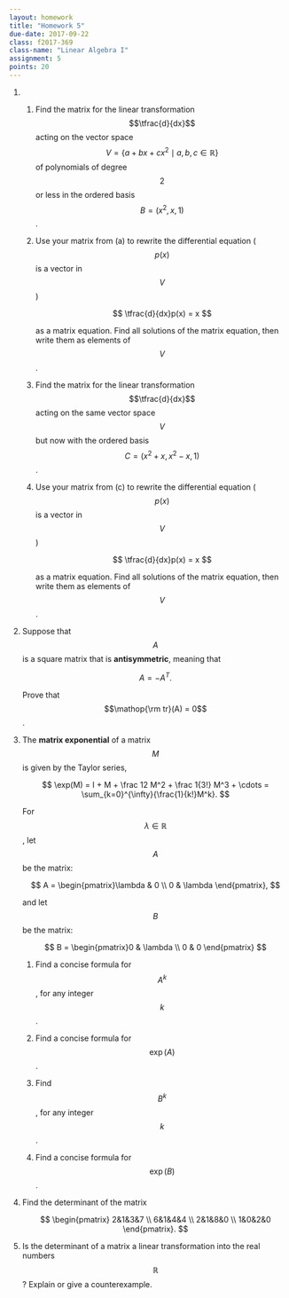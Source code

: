 ```yaml
---
layout: homework
title: "Homework 5"
due-date: 2017-09-22
class: f2017-369
class-name: "Linear Algebra I"
assignment: 5
points: 20
---
```


1.  
    1.  Find the matrix for the linear transformation $$\tfrac{d}{dx}$$ acting
        on the vector space $$V = \{a+bx+cx^2 \mid a,b,c \in \mathbb R\}$$ of
        polynomials of degree $$2$$ or less in the ordered basis $$B = (x^2, x,
        1)$$.
        
    2.  Use your matrix from (a) to rewrite the differential equation ($$p(x)$$
        is a vector in $$V$$)
    
        $$
        \tfrac{d}{dx}p(x) = x
        $$

        as a matrix equation. Find all solutions of the matrix equation, then
        write them as elements of $$V$$.
        
    3.  Find the matrix for the linear transformation $$\tfrac{d}{dx}$$ acting
        on the same vector space $$V$$ but now with the ordered basis $$C =
        (x^2+x,x^2-x,1)$$.
        
    4.  Use your matrix from (c) to rewrite the differential equation ($$p(x)$$
        is a vector in $$V$$)
    
        $$
        \tfrac{d}{dx}p(x) = x
        $$

        as a matrix equation. Find all solutions of the matrix equation, then
        write them as elements of $$V$$.

2.  Suppose that $$A$$ is a square matrix that is **antisymmetric**, meaning that

    $$
    A = -A^T.
    $$
    
    Prove that $$\mathop{\rm tr}(A) = 0$$.
    
3.  The **matrix exponential** of a matrix $$M$$ is given by the Taylor series,

    $$
    \exp(M) = I + M + \frac 12 M^2 + \frac 1{3!} M^3 + \cdots = \sum_{k=0}^{\infty}{\frac{1}{k!}M^k}.
    $$
    
    For $$\lambda \in \mathbb R$$, let $$A$$ be the matrix:
    
    $$
    A = \begin{pmatrix}\lambda & 0 \\ 0 & \lambda \end{pmatrix},
    $$
    
    and let $$B$$ be the matrix:
    
    $$
    B = \begin{pmatrix}0 & \lambda \\ 0 & 0 \end{pmatrix}
    $$
    
    1.  Find a concise formula for $$A^k$$, for any integer $$k$$.
    
    2.  Find a concise formula for $$\exp(A)$$.
    
    3.  Find $$B^k$$, for any integer $$k$$.
    
    4.  Find a concise formula for $$\exp(B)$$.
    
4.  Find the determinant of the matrix

    $$
    \begin{pmatrix} 2&1&3&7 \\ 6&1&4&4 \\ 2&1&8&0 \\ 1&0&2&0 \end{pmatrix}.
    $$

5.  Is the determinant of a matrix a linear transformation into the real numbers
    $$\mathbb R$$? Explain or give a counterexample.
